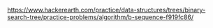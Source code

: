 https://www.hackerearth.com/practice/data-structures/trees/binary-search-tree/practice-problems/algorithm/b-sequence-f919fc86/
